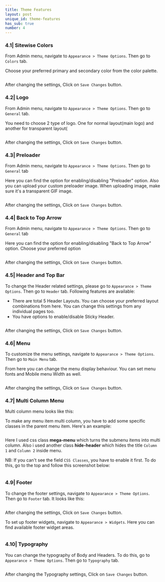 ```yaml
---
title: Theme Features
layout: post
unique_id: theme-features
has_sub: true
number: 4
---
```


### 4.1| Sitewise Colors

From Admin menu, navigate to `Appearance > Theme Options`. Then go to `Colors` tab.    


Choose your preferred primary and secondary color from the color palette.

<img alt="" src="{{ 'assets/images/4.1.png' | relative_url }}">

After changing the settings, Click on `Save Changes` button.

### 4.2| Logo

From Admin menu, navigate to `Appearance > Theme Options`. Then go to `General` tab.

You need to  choose 	2 type of logo. One for normal layout(main logo) and another for transparent layout(

<img alt="" src="{{ 'assets/images/4.2.png' | relative_url }}">

After changing the settings, Click on `Save Changes` button.

### 4.3| Preloader

From Admin menu, navigate to `Appearance > Theme Options`. Then go to `General` tab

Here you can find the option for enabling/disabling "Preloader" option. Also you can upload your custom preloader image. When uploading image, make sure it's a transparent GIF image.

<img alt="" src="{{ 'assets/images/4.3.png' | relative_url }}">

After changing the settings, Click on `Save Changes` button.

### 4.4| Back to Top Arrow

From Admin menu, navigate to `Appearance > Theme Options`. Then go to `General` tab

Here you can find the option for enabling/disabling "Back to Top Arrow" option. Choose your preferred option

<img alt="" src="{{ 'assets/images/4.jpg' | relative_url }}">

After changing the settings, Click on `Save Changes` button.

### 4.5| Header and Top Bar

To change the Header related settings, please go to `Appearance > Theme Options`. Then go to `Header` tab. Following features are available:

* There are total 5 Header Layouts. You can choose your preferred layout combinations from here. You can change this settings from any individual pages too.
* You have options to enable/disable Sticky Header.

<img alt="" src="{{ 'assets/images/7.jpg' | relative_url }}">

After changing the settings, Click on `Save Changes` button.

### 4.6| Menu

To customize the menu settings, navigate to `Appearance > Theme Options`. Then go to `Main Menu` tab.

From here you can change the menu display behaviour. You can set menu fonts and Mobile menu Width as well.

<img alt="" src="{{ 'assets/images/6.jpg' | relative_url }}">

After changing the settings, Click on `Save Changes` button.

### 4.7| Multi Column Menu

Multi column menu looks like this:

To make any menu item multi column, you have to add some specific classes in the parent menu item. Here's an example:

<img alt="" src="{{ 'assets/images/55.png' | relative_url }}">

Here I used css class **mega-menu** which turns the submenu items into multi column. Also i used another class **hide-header** which hides the title `Column 1` and `Column 2` inside menu.

NB: If you can't see the field `CSS Classes`, you have to enable it first. To do this, go to the top and follow this screenshot below: 

<img alt="" src="{{ 'assets/images/56.jpg' | relative_url }}">

### 4.9| Footer

To change the footer settings, navigate to `Appearance > Theme Options`. Then go to `Footer` tab. It looks like this:

<img alt="" src="{{ 'assets/images/9.jpg' | relative_url }}">

After changing the settings, Click on `Save Changes` button.

To set up footer widgets, navigate to `Appearance > Widgets`. Here you can find available footer widget areas.

<img alt="" src="{{ 'assets/images/widget-image.jpg' | relative_url }}">

### 4.10| Typography

You can change the typography of Body and Headers. To do this, go to `Appearance > Theme Options`. Then go to `Typography` tab.

<img alt="" src="{{ 'assets/images/11.jpg' | relative_url }}">

After changing the Typography settings, Click on `Save Changes` button.

